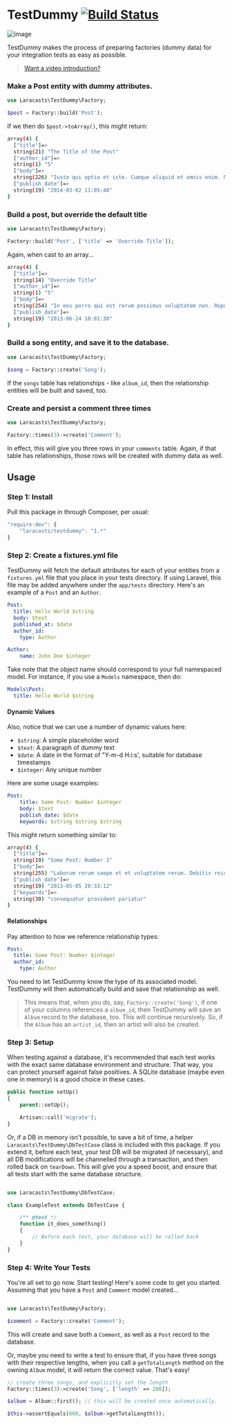 # TestDummy [![Build Status](https://travis-ci.org/laracasts/TestDummy.svg?branch=master)](https://travis-ci.org/laracasts/TestDummy)

![image](https://dl.dropboxusercontent.com/u/774859/GitHub-Repos/testdummy/crashtestdummy.jpg)

TestDummy makes the process of preparing factories (dummy data) for your integration tests as easy as possible.

> [Want a video introduction?](http://player.vimeo.com/external/92517786.hd.mp4?s=3a8c7522b63a063f6a9176ddfe0030e8)

### Make a Post entity with dummy attributes.

```php
use Laracasts\TestDummy\Factory;

$post = Factory::build('Post');
```

If we then do `$post->toArray()`, this might return:

```bash
array(4) {
  ["title"]=>
  string(21) "The Title of the Post"
  ["author_id"]=>
  string(1) "5"
  ["body"]=>
  string(226) "Iusto qui optio et iste. Cumque aliquid et omnis enim. Nesciunt ad esse a reiciendis expedita quidem veritatis. Nostrum repellendus reiciendis distinctio amet sapiente. Eum molestias a recusandae modi aut et adipisci corrupti."
  ["publish_date"]=>
  string(19) "2014-03-02 11:05:48"
}
```

### Build a post, but override the default title

```php
use Laracasts\TestDummy\Factory;

Factory::build('Post', ['title' => 'Override Title']);
```

Again, when cast to an array...

```bash
array(4) {
  ["title"]=>
  string(14) "Override Title"
  ["author_id"]=>
  string(1) "5"
  ["body"]=>
  string(254) "In eos porro qui est rerum possimus voluptatem non. Repudiandae eaque nostrum eaque aut deleniti possimus quod minus. Molestiae commodi odit sunt dignissimos corrupti repudiandae quibusdam quo. Autem maxime tenetur autem corporis aut quis sint occaecati."
  ["publish_date"]=>
  string(19) "2013-06-24 10:01:30"
}
```

### Build a song entity, and save it to the database.

```php
use Laracasts\TestDummy\Factory;

$song = Factory::create('Song');
```

If the `songs` table has relationships - like `album_id`, then the relationship entities will be built and saved, too.

### Create and persist a comment three times

```php
use Laracasts\TestDummy\Factory;

Factory::times(3)->create('Comment');
```

In effect, this will give you three rows in your `comments` table. Again, if that table has relationships, those rows will be created with dummy data as well.

## Usage

### Step 1: Install

Pull this package in through Composer, per usual:

```js
"require-dev": {
    "laracasts/testdummy": "1.*"
}
```

### Step 2: Create a fixtures.yml file

TestDummy will fetch the default attributes for each of your entities from a `fixtures.yml` file that you place in your tests directory. If using Laravel, this file may be added anywhere under the `app/tests`
directory. Here's an example of a `Post` and an `Author`.

```yaml
Post:
  title: Hello World $string
  body: $text
  published_at: $date
  author_id:
    type: Author

Author:
    name: John Doe $integer
```

Take note that the object name should correspond to your full namespaced model. For instance, if you use a `Models` namespace, then do:

```yaml
Models\Post:
  title: Hello World $string
```

#### Dynamic Values

Also, notice that we can use a number of dynamic values here:

- `$string`: A simple placeholder word
- `$text`: A paragraph of dummy text
- `$date`: A date in the format of "Y-m-d H:i:s', suitable for database timestamps
- `$integer`: Any unique number

Here are some usage examples:

```yaml
Post:
    title: Some Post: Number $integer
    body: $text
    publish_date: $date
    keywords: $string $string $string
```

This might return something similar to:

```bash
array(4) {
  ["title"]=>
  string(19) "Some Post: Number 1"
  ["body"]=>
  string(255) "Laborum rerum saepe et et voluptatem rerum. Debitis reiciendis dolores perferendis fugit. Et impedit sit reprehenderit quisquam. Dolor enim et quia. Excepturi rerum esse rerum amet omnis modi. Sint molestiae consequatur dolore omnis soluta minima tempora."
  ["publish_date"]=>
  string(19) "2013-05-05 20:33:12"
  ["keywords"]=>
  string(30) "consequatur provident pariatur"
}
```

#### Relationships

Pay attention to how we reference relationship types:

```yaml
Post:
  title: Some Post: Number $integer
  author_id:
    type: Author
```

You need to let TestDummy know the type of its associated model. TestDummy will then automatically build and save that relationship as well.

> This means that, when you do, say, `Factory::create('Song')`, if one of your columns references a `album_id`, then TestDummy will save an `Album` record to the database, too. This
will continue recursively. So, if the `Album` has an `artist_id`, then an artist will also be created.

### Step 3: Setup

When testing against a database, it's recommended that each test works with the exact same database environment and structure. That way, you can protect yourself against false positives.
A SQLite database (maybe even one in memory) is a good choice in these cases.

```php
public function setUp()
{
    parent::setUp();

    Artisan::call('migrate');
}
```

Or, if a DB in memory isn't possible, to save a bit of time, a helper `Laracasts\TestDummy\DbTestCase` class is included with this package. If you extend it,
before each test, your test DB will be migrated (if necessary), and all DB modifications will be channelled through a transaction, and then rolled back on `tearDown`. This will give you a speed boost, and ensure that all tests start with the same database structure.

```php

use Laracasts\TestDummy\DbTestCase;

class ExampleTest extends DbTestCase {

    /** @test */
    function it_does_something()
    {
        // Before each test, your database will be rolled back
    }
}
```

### Step 4: Write Your Tests

You're all set to go now. Start testing! Here's some code to get you started. Assuming that you have a `Post` and `Comment` model created...

```php

use Laracasts\TestDummy\Factory;

$comment = Factory::create('Comment');
```

This will create and save both a `Comment`, as well as a `Post` record to the database.

Or, maybe you need to write a test to ensure that, if you have three songs with their respective lengths, when you call a `getTotalLength` method on the owning `Album` model, it will return the correct value. That's easy!

```php
// create three songs, and explicitly set the length
Factory::times(3)->create('Song', ['length' => 200]);

$album = Album::first(); // this will be created once automatically.

$this->assertEquals(600, $album->getTotalLength());
```


